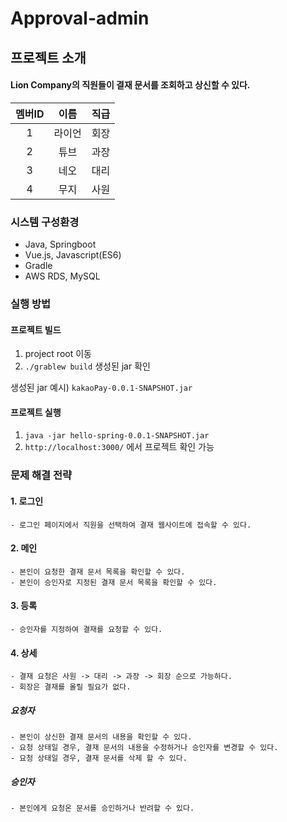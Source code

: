 # Approval-admin


## 프로젝트 소개



#### Lion Company의 직원들이 결재 문서를 조회하고 상신할 수 있다.
|멤버ID|이름|직급|
|:-:|:-:|:-:|
|1|라이언|회장|
|2|튜브|과장|
|3|네오|대리|
|4|무지|사원|




### 시스템 구성환경
- Java, Springboot
- Vue.js, Javascript(ES6)
- Gradle
- AWS RDS, MySQL




### 실행 방법
#### 프로젝트 빌드
1. project root 이동
2. `./grablew build`  생성된 jar 확인

생성된 jar 예시) `kakaoPay-0.0.1-SNAPSHOT.jar`

#### 프로젝트 실행
1. `java -jar hello-spring-0.0.1-SNAPSHOT.jar` 
2. `http://localhost:3000/` 에서 프로젝트 확인 가능


### 문제 해결 전략
#### 1. 로그인
```
- 로그인 페이지에서 직원을 선택하여 결재 웹사이트에 접속할 수 있다.
```

#### 2. 메인 
```
- 본인이 요청한 결재 문서 목록을 확인할 수 있다.
- 본인이 승인자로 지정된 결재 문서 목록을 확인할 수 있다.
```

#### 3. 등록
```
- 승인자를 지정하여 결재를 요청할 수 있다.
```

#### 4. 상세 
```
- 결재 요청은 사원 -> 대리 -> 과장 -> 회장 순으로 가능하다.
- 회장은 결재를 올릴 필요가 없다.
```

##### 요청자
```
- 본인이 상신한 결재 문서의 내용을 확인할 수 있다.
- 요청 상태일 경우, 결재 문서의 내용을 수정하거나 승인자를 변경할 수 있다.
- 요청 상태일 경우, 결재 문서를 삭제 할 수 있다.
```

##### 승인자
```
- 본인에게 요청온 문서를 승인하거나 반려할 수 있다.
```

